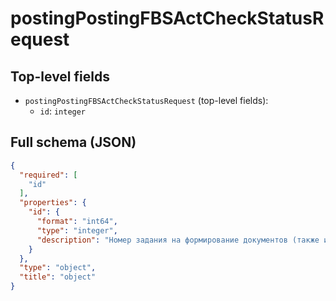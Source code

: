 # postingPostingFBSActCheckStatusRequest

## Top-level fields
- `postingPostingFBSActCheckStatusRequest` (top-level fields):
  - `id`: `integer`

## Full schema (JSON)
```json
{
  "required": [
    "id"
  ],
  "properties": {
    "id": {
      "format": "int64",
      "type": "integer",
      "description": "Номер задания на формирование документов (также идентификатор перевозки) из метода [POST /v2/posting/fbs/act/create](#operation/PostingAPI_PostingFBSActCreate)."
    }
  },
  "type": "object",
  "title": "object"
}
```

